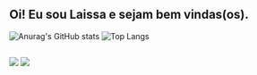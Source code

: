 ## Oi! Eu sou Laissa e sejam bem vindas(os).

![Anurag's GitHub stats](https://github-readme-stats.vercel.app/api?username=laissa-messias&show_icons=true&theme=dracula)
![Top Langs](https://github-readme-stats.vercel.app/api/top-langs/?username=laissa-messias&layout=compact&theme=dracula)

##

<div> 
  <a href="mailto:laissa.messias123@gmail.com"><img src="https://img.shields.io/badge/-Gmail-%23333?style=for-the-badge&logo=gmail&logoColor=white" target="_blank"></a>
  <a href="https://www.linkedin.com/in/laissa-messias-966669251" target="_blank"><img src="https://img.shields.io/badge/-LinkedIn-%230077B5?style=for-the-badge&logo=linkedin&logoColor=white" target="_blank"></a> 
</div>
